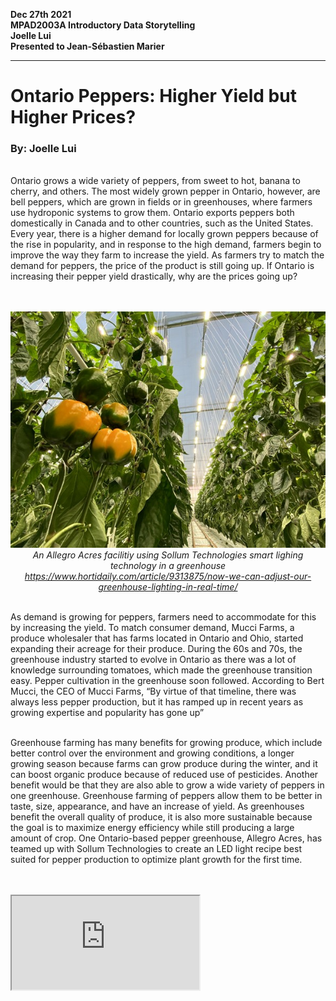 **Dec 27th 2021**<br>
**MPAD2003A Introductory Data Storytelling**<br>
**Joelle Lui**<br>
**Presented to Jean-Sébastien Marier**<br>
___
# Ontario Peppers: Higher Yield but Higher Prices?
### By: Joelle Lui
<br>
Ontario grows a wide variety of peppers, from sweet to hot, banana to cherry, and others. The most widely grown pepper in Ontario, however, are bell peppers, which are grown in fields or in greenhouses, where farmers use hydroponic systems to grow them. Ontario exports peppers both domestically in Canada and to other countries, such as the United States. Every year, there is a higher demand for locally grown peppers because of the rise in popularity, and in response to the high demand, farmers begin to improve the way they farm to increase the yield. As farmers try to match the demand for peppers, the price of the product is still going up. If Ontario is increasing their pepper yield drastically, why are the prices going up? 
<br>
<br>
<br>

<p align="center">
  <img src="sollum_1.jpg">
  <br>
  <i>An Allegro Acres facilitiy using Sollum Technologies smart lighing technology in a greenhouse
  <a href="https://www.hortidaily.com/article/9313875/now-we-can-adjust-our-greenhouse-lighting-in-real-time/">https://www.hortidaily.com/article/9313875/now-we-can-adjust-our-greenhouse-lighting-in-real-time/</a>
  </i>
</p>
<br> 
As demand is growing for peppers, farmers need to accommodate for this by increasing the yield. To match consumer demand, Mucci Farms, a produce wholesaler that has farms located in Ontario and Ohio, started expanding their acreage for their produce. During the 60s and 70s, the greenhouse industry started to evolve in Ontario as there was a lot of knowledge surrounding tomatoes, which made the greenhouse transition easy. Pepper cultivation in the greenhouse soon followed. According to Bert Mucci, the CEO of Mucci Farms, “By virtue of that timeline, there was always less pepper production, but it has ramped up in recent years as growing expertise and popularity has gone up”
<br>
<br>

Greenhouse farming has many benefits for growing produce, which include better control over the environment and growing conditions, a longer growing season because farms can grow produce during the winter, and it can boost organic produce because of reduced use of pesticides. Another benefit would be that they are also able to grow a wide variety of peppers in one greenhouse. Greenhouse farming of peppers allow them to be better in taste, size, appearance, and have an increase of yield. As greenhouses benefit the overall quality of produce, it is also more sustainable because the goal is to maximize energy efficiency while still producing a large amount of crop. One Ontario-based pepper greenhouse, Allegro Acres, has teamed up with Sollum Technologies to create an LED light recipe best suited for pepper production to optimize plant growth for the first time. 
<br>
<br>
<br>
<p>
<iframe src="https://datawrapper.dwcdn.net/3m4A3/3/" ></iframe>

<!--
<iframe title="Average Yield (tonnes/ha) of Ontario Peppers" aria-label="Interactive line chart" id="datawrapper-chart-3m4A3" src="https://datawrapper.dwcdn.net/3m4A3/3/" scrolling="no" frameborder="0" style="width: 0; min-width: 100% !important; border: none;" height="439"></iframe>


<script type="text/javascript">!function(){"use strict";window.addEventListener("message",(function(e){if(void 0!==e.data["datawrapper-height"]){var t=document.querySelectorAll("iframe");for(var a in e.data["datawrapper-height"])for(var r=0;r<t.length;r++){if(t[r].contentWindow===e.source)t[r].style.height=e.data["datawrapper-height"][a]+"px"}}}))}()</script>
</p>
<br>
Even though there are better, sustainable, farming techniques, that has contributed to more yield, prices for produce are at an all time high, especially peppers. Some reasons for this price increase include the weather conditions affecting field peppers. As Ontario is province that has rainfall and is cloudy, the volumes produced are slightly lower. This results in some scarcity in the market, so prices have risen slightly. When it comes to small scale growers, Mucci Farms says it is “more efficient and profitable to grow tomatoes or cucumbers as there is always high demand for specific staple items”, which can be grown and sold exclusively. In the case of bell peppers, they “require scale to satisfy retailer and consumer demand for multiple colours and varieties”.
<br>
<br>
<br>

<p>
<iframe title="Average Price ($/tonne) of Ontario Peppers " aria-label="Interactive line chart" id="datawrapper-chart-3FemX" src="https://datawrapper.dwcdn.net/3FemX/2/" scrolling="no" frameborder="0" style="width: 0; min-width: 100% !important; border: none;" height="400"></iframe><script type="text/javascript">!function(){"use strict";window.addEventListener("message",(function(e){if(void 0!==e.data["datawrapper-height"]){var t=document.querySelectorAll("iframe");for(var a in e.data["datawrapper-height"])for(var r=0;r<t.length;r++){if(t[r].contentWindow===e.source)t[r].style.height=e.data["datawrapper-height"][a]+"px"}}}))}();</script>
</p>

<br>
Ontario’s production of peppers has grown significantly since the 1980s, due to the rising popularity and demand for such product. As years progress, farming techniques improve to allow for a sustainable and efficient way to produce fruits and vegetables, especially during the colder months of the year. Although it is more efficient and profitable to grow tomatoes and cucumbers, there is still a high demand for peppers. Farmers must produce them more than ever as innovative farming is critical for feeding the country and economic growth of our industry. 
<br>
<br>
<br>

[Link to dataset used for the visualizations](http://omaf.gov.on.ca/english/stats/hort/pepper.htm).
<br>
<br>
<br>

 >***
 >METHODOLOGY 
 >The sources I used for thie article came from official government sites, online forums/online agriculture communities, and the official sites of Ontario producers 
 >___

<br>
<br>
<b><u> Sources</b></u>
<br>
<p>
<ol>
<li><a href="http://omaf.gov.on.ca/english/stats/hort/pepper.htm">http://omaf.gov.on.ca/english/stats/hort/pepper.htm </a></li>
<br>
<li><a href="http://www.omafra.gov.on.ca/IPM/english/peppers/index.html">http://www.omafra.gov.on.ca/IPM/english/peppers/index.html</a></li>
<br>
<li><a href="https://www.hortidaily.com/article/9374750/domestically-grown-produce-has-become-a-necessity/
">https://www.hortidaily.com/article/9374750/domestically-grown-produce-has-become-a-necessity/
l</a></li>
<br>
<li><a href="http://www.omafra.gov.on.ca/IPM/english/peppers/index.html">http://www.omafra.gov.on.ca/IPM/english/peppers/index.html</a></li>
<br>
<li><a href="https://www.hortidaily.com/article/9342659/growing-pepper-cultivars-with-shorter-internode-characteristics-with-adjustable-spectrum/
">https://www.hortidaily.com/article/9342659/growing-pepper-cultivars-with-shorter-internode-characteristics-with-adjustable-spectrum/
</a></li>
<br>
<li><a href="https://www.hortidaily.com/article/6036264/overview-global-pepper-market/
">https://www.hortidaily.com/article/6036264/overview-global-pepper-market/
</a></li>
</ol>
</p>
